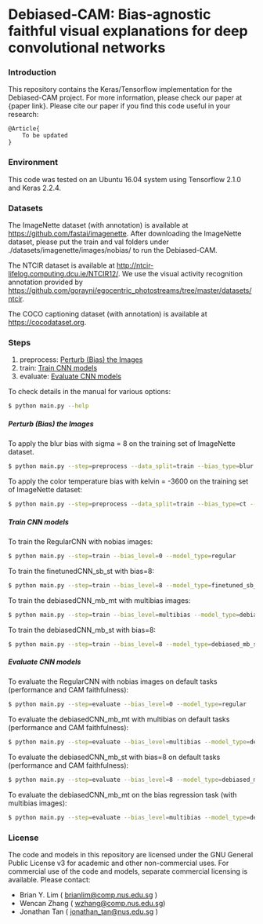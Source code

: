 
# Debiased-CAM: Bias-agnostic faithful visual explanations for deep convolutional networks

### Introduction

This repository contains the Keras/Tensorflow implementation for the Debiased-CAM project. For more information, please check our paper at {paper link}. Please cite our paper if you find this code useful in your research:

	@Article{
	    To be updated
	}

### Environment

This code was tested on an Ubuntu 16.04 system using Tensorflow 2.1.0 and Keras 2.2.4.

### Datasets

The ImageNette dataset (with annotation) is available at https://github.com/fastai/imagenette. After downloading the ImageNette dataset, please put the train and val folders under ./datasets/imagenette/images/nobias/ to run the Debiased-CAM.

The NTCIR dataset is available at http://ntcir-lifelog.computing.dcu.ie/NTCIR12/. We use the visual activity recognition annotation provided by https://github.com/gorayni/egocentric_photostreams/tree/master/datasets/ntcir.

The COCO captioning dataset (with annotation) is available at https://cocodataset.org.


### Steps
1. preprocess: [Perturb (Bias) the Images](#Perturb)
2. train: [Train CNN models](#Train)
3. evaluate: [Evaluate CNN models](#Evaluate)

To check details in the manual for various options:
```sh
$ python main.py --help
```

##### Perturb (Bias) the Images
To apply the blur bias with sigma = 8 on the training set of ImageNette dataset. 
```sh
$ python main.py --step=preprocess --data_split=train --bias_type=blur --bias_level=8
```
To apply the color temperature bias with kelvin = -3600 on the training set of ImageNette dataset:
```sh
$ python main.py --step=preprocess --data_split=train --bias_type=ct --bias_level=-3600
```

##### Train CNN models
To train the RegularCNN with nobias images:
```sh
$ python main.py --step=train --bias_level=0 --model_type=regular 
```
To train the finetunedCNN_sb_st with bias=8:
```sh
$ python main.py --step=train --bias_level=8 --model_type=finetuned_sb_st 
```
To train the debiasedCNN_mb_mt with multibias images:
```sh
$ python main.py --step=train --bias_level=multibias --model_type=debiased_mb_mt 
```
To train the debiasedCNN_mb_st with bias=8:
```sh
$ python main.py --step=train --bias_level=8 --model_type=debiased_mb_st 
```

##### Evaluate CNN models
To evaluate the RegularCNN with nobias images on default tasks (performance and CAM faithfulness):
```sh
$ python main.py --step=evaluate --bias_level=0 --model_type=regular
```
To evaluate the debiasedCNN_mb_mt with multibias on default tasks (performance and CAM faithfulness):
```sh
$ python main.py --step=evaluate --bias_level=multibias --model_type=debiased_mb_mt
```
To evaluate the debiasedCNN_mb_st with bias=8 on default tasks (performance and CAM faithfulness):
```sh
$ python main.py --step=evaluate --bias_level=8 --model_type=debiased_mb_st
```
To evaluate the debiasedCNN_mb_mt on the bias regression task (with multibias images):
```sh
$ python main.py --step=evaluate --bias_level=multibias --model_type=debiased_mb_mt --eval_mode=regression
```

### License
The code and models in this repository are licensed under the GNU General Public License v3 for academic and other non-commercial uses. For commercial use of the code and models, separate commercial licensing is available. Please contact:
- Brian Y. Lim ( brianlim@comp.nus.edu.sg )
- Wencan Zhang ( wzhang@comp.nus.edu.sg)
- Jonathan Tan ( jonathan_tan@nus.edu.sg )
